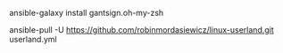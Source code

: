 ansible-galaxy install gantsign.oh-my-zsh

ansible-pull -U https://github.com/robinmordasiewicz/linux-userland.git userland.yml
